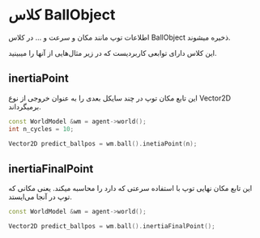 # کلاس BallObject

اطلاعات توپ مانند مکان و سرعت و ... در کلاس BallObject ذخیره میشوند.

این کلاس دارای توابعی کاربردیست که در زیر مثال‌هایی از آنها را میبینید.



## inertiaPoint

این تابع مکان توپ در چند سایکل بعدی را به عنوان خروجی از نوع Vector2D برمیگرداند.

```c++
const WorldModel &wm = agent->world();
int n_cycles = 10;

Vector2D predict_ballpos = wm.ball().inetiaPoint(n);
```



## inertiaFinalPoint

این تابع مکان نهایی توپ با استفاده سرعتی که دارد را محاسبه میکند. یعنی مکانی که توپ در آنجا می‌ایستد.

```c++
const WorldModel &wm = agent->world();

Vector2D predict_ballpos = wm.ball().inertiaFinalPoint();
```

